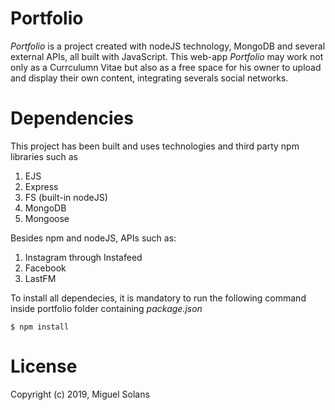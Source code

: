 # 	Portfolio

*Portfolio* is a project created with nodeJS technology, MongoDB and several external APIs, all built with JavaScript.
This web-app *Portfolio* may work not only as a Currculumn Vitae but also as a free space for his owner to upload and 
display their own content, integrating severals social networks.

#   Dependencies

This project has been built and uses technologies and third party npm libraries such as
1. EJS
1. Express
1. FS (built-in nodeJS)
1. MongoDB
1. Mongoose

Besides npm and nodeJS, APIs such as:
1. Instagram through Instafeed
1. Facebook
1. LastFM

To install all dependecies, it is mandatory to run the following command inside portfolio folder containing *package.json*

`$ npm install` 

# License
Copyright (c) 2019, Miguel Solans
